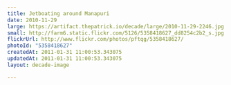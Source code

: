 ```yaml
---
title: Jetboating around Manapuri
date: 2010-11-29
large: https://artifact.thepatrick.io/decade/large/2010-11-29-2246.jpg
small: http://farm6.static.flickr.com/5126/5358418627_dd8254c2b2_s.jpg
flickrUrl: http://www.flickr.com/photos/pftqg/5358418627/
photoId: "5358418627"
createdAt: 2011-01-31 11:00:53.343075
updatedAt: 2011-01-31 11:00:53.343075
layout: decade-image

---
```



